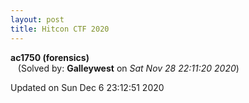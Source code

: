 ```yaml
---
layout: post
title: Hitcon CTF 2020
---
```


<!--break-->

**ac1750 (forensics)**  
&nbsp;&nbsp;&nbsp;(Solved by: **Galleywest** on _Sat Nov 28 22:11:20 2020_)  
  


Updated on Sun Dec  6 23:12:51 2020
